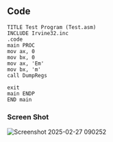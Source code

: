 ## Code 
```
TITLE Test Program (Test.asm)
INCLUDE Irvine32.inc
.code
main PROC
mov ax, 0
mov bx, 0
mov ax, 'Em'
mov bx, 'm'
call DumpRegs

exit
main ENDP
END main
```


### Screen Shot
![Screenshot 2025-02-27 090252](https://github.com/user-attachments/assets/20284245-c1de-4b84-9e8d-d0ff5ac9c429)
